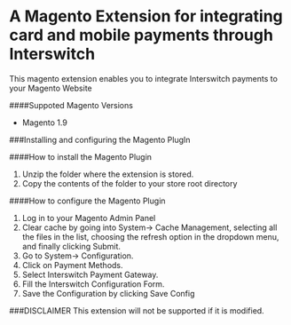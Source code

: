 # A Magento Extension for integrating card and mobile payments through Interswitch

This magento extension enables you to integrate Interswitch payments to your Magento Website

####Suppoted Magento Versions
- Magento 1.9


###Installing and configuring the Magento PlugIn

####How to install the Magento Plugin
1. Unzip the folder where the extension is stored.
2. Copy the contents of the  folder to  your store root directory 

####How to configure the Magento Plugin
1. Log in to your Magento Admin Panel
2. Clear cache by going into System-> Cache Management, selecting all the files in the list, choosing the refresh option in the dropdown menu, and finally clicking Submit.
3. Go to System-> Configuration. 
4. Click on Payment Methods.
5. Select Interswitch Payment Gateway. 
6. Fill the Interswitch Configuration Form. 
7. Save the Configuration by clicking Save Config


###DISCLAIMER
This extension will not be supported if it is modified. 
